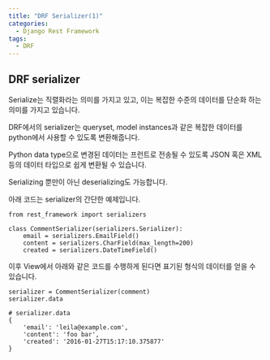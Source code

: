 ```yaml
---
title: "DRF Serializer(1)"
categories:
  - Django Rest Framework
tags:
  - DRF
---
```


## DRF serializer

Serialize는 직렬화라는 의미를 가지고 있고, 이는 복잡한 수준의 데이터를 단순화 하는 의미를 가지고 있습니다.

DRF에서의 serializer는 queryset, model instances과 같은 복잡한 데이터를 python에서 사용할 수 있도록 변환해줍니다.

Python data type으로 변경된 데이터는 프런트로 전송될 수 있도록 JSON 혹은 XML 등의 데이터 타입으로 쉽게 변환될 수 있습니다.

Serializing 뿐만이 아닌 deserializing도 가능합니다.

아래 코드는 serializer의 간단한 예제입니다.

```
from rest_framework import serializers

class CommentSerializer(serializers.Serializer):
    email = serializers.EmailField()
    content = serializers.CharField(max_length=200)
    created = serializers.DateTimeField()
```

이후 View에서 아래와 같은 코드를 수행하게 된다면 표기된 형식의 데이터를 얻을 수 있습니다.

```
serializer = CommentSerializer(comment)
serializer.data

# serializer.data
{
    'email': 'leila@example.com',
    'content': 'foo bar',
    'created': '2016-01-27T15:17:10.375877'
}
```